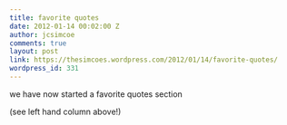 ```yaml
---
title: favorite quotes
date: 2012-01-14 00:02:00 Z
author: jcsimcoe
comments: true
layout: post
link: https://thesimcoes.wordpress.com/2012/01/14/favorite-quotes/
wordpress_id: 331
---
```


we have now started a favorite quotes section




(see left hand column above!)
